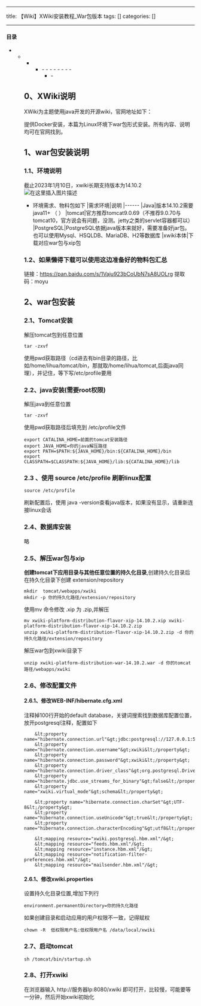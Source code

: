
--- 
title:  【Wiki】XWiki安装教程_War包版本 
tags: []
categories: [] 

---


#### 目录
- - - <ul><li>- - - - - - - - <ul><li>- 


## 0、XWiki说明

XWiki为主题使用java开发的开源wiki，官网地址如下： 

>  
 提供Docker安装，本篇为Linux环境下war包形式安装。所有内容、说明均可在官网找到。 


## 1、war包安装说明

### 1.1、环境说明

截止2023年1月10日，xwiki长期支持版本为14.10.2 <img src="https://img-blog.csdnimg.cn/f9deda95a2ea42e59169bcac12f19c29.png" alt="在这里插入图片描述">
- 环境需求、物料包如下
|需求环境|说明
|------
|Java|版本14.10.2需要java11+ （ ）
|tomcat|官方推荐tomcat9.0.69（不推荐9.0.70与tomcat10，官方说会有问题，没测。jetty之类的servlet容器都可以）
|PostgreSQL|PostgreSQL依据java版本来就好，需要准备好jar包。也可以使用Mysql、HSQLDB、MariaDB、H2等数据库
|xwiki本体|下载对应war包与xip包

### 1.2、如果懒得下载可以使用这边准备好的物料包汇总

链接：https://pan.baidu.com/s/1Vaju923bCoUbN7sA8UOLrg 提取码：moyu

## 2、war包安装

### 2.1、Tomcat安装

解压tomcat包到任意位置

```
tar -zxvf

```

使用pwd获取路径（cd进去有bin目录的路径，比如/home/lihua/tomcat/bin，那就取/home/lihua/tomcat,后面java同理），并记住，等下写/etc/profile要用

### 2.2、java安装(需要root权限)

解压java到任意位置

```
tar -zxvf

```

使用pwd获取路径后填充到 /etc/profile文件

```
export CATALINA_HOME=前面的tomcat安装路径
export JAVA_HOME=你的java解压路径
export PATH=$PATH:${JAVA_HOME}/bin:${CATALINA_HOME}/bin
export CLASSPATH=$CLASSPATH:${JAVA_HOME}/lib:${CATALINA_HOME}/lib

```

### 2.3 、使用 source /etc/profile 刷新linux配置

```
source /etc/profile

```

刷新配置后，使用 java -version查看java版本，如果没有显示，请重新连接linux会话

### 2.4、数据库安装

略

### 2.5、解压war包与xip

**创建tomcat下应用目录与其他任意位置的持久化目录**,创建持久化目录后在持久化目录下创建 extension/repository

```
mkdir  tomcat/webapps/xwiki 
mkdir -p 你的持久化路径/extension/repository

```

使用mv 命令修改 .xip 为 .zip,并解压

```
mv xwiki-platform-distribution-flavor-xip-14.10.2.xip xwiki-platform-distribution-flavor-xip-14.10.2.zip
unzip xwiki-platform-distribution-flavor-xip-14.10.2.zip -d 你的持久化路径/extension/repository

```

解压war包到xwiki目录下

```
unzip xwiki-platform-distribution-war-14.10.2.war -d 你的tomcat路径/webapps/xwiki

```

### 2.6、修改配置文件

#### 2.6.1、修改WEB-INF/hibernate.cfg.xml

注释掉100行开始的default database，关键词搜索找到数据库配置位置，放开postgresql注释，配置如下

```
	&lt;property name="hibernate.connection.url"&gt;jdbc:postgresql://127.0.0.1:5432/xwiki&lt;/property&gt;
    &lt;property name="hibernate.connection.username"&gt;xwiki&lt;/property&gt;
    &lt;property name="hibernate.connection.password"&gt;xwiki&lt;/property&gt;
    &lt;property name="hibernate.connection.driver_class"&gt;org.postgresql.Driver&lt;/property&gt;
    &lt;property name="hibernate.jdbc.use_streams_for_binary"&gt;false&lt;/property&gt;
    &lt;property name="xwiki.virtual_mode"&gt;schema&lt;/property&gt;

    &lt;property name="hibernate.connection.charSet"&gt;UTF-8&lt;/property&gt;
    &lt;property name="hibernate.connection.useUnicode"&gt;true&lt;/property&gt;
    &lt;property name="hibernate.connection.characterEncoding"&gt;utf8&lt;/property&gt;

    &lt;mapping resource="xwiki.postgresql.hbm.xml"/&gt;
    &lt;mapping resource="feeds.hbm.xml"/&gt;
    &lt;mapping resource="instance.hbm.xml"/&gt;
    &lt;mapping resource="notification-filter-preferences.hbm.xml"/&gt;
    &lt;mapping resource="mailsender.hbm.xml"/&gt;

```

#### 2.6.1、修改xwiki.properties

设置持久化目录位置,增加下列行

```
environment.permanentDirectory=你的持久化路径

```

如果创建目录和启动应用的用户权限不一致，记得赋权

```
chown -R  低权限用户名:低权限用户名 /data/local/xwiki

```

### 2.7、启动tomcat

```
sh /tomcat/bin/startup.sh

```

### 2.8、打开xwiki

在浏览器输入 http://服务器Ip:8080/xwiki 即可打开，比较慢，可能要等一分钟，然后开始xwiki初始化
